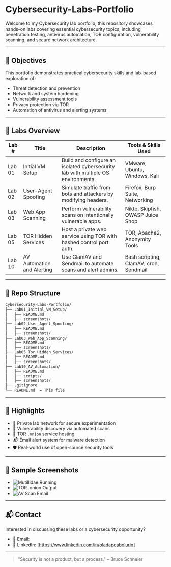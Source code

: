 # Cybersecurity-Labs-Portfolio

Welcome to my Cybersecurity lab portfolio, this repository showcases hands-on labs covering essential cybersecurity topics, including penetration testing, antivirus automation, TOR configuration, vulnerability scanning, and secure network architecture.

---

## 🎯 Objectives
This portfolio demonstrates practical cybersecurity skills and lab-based exploration of:
- Threat detection and prevention
- Network and system hardening
- Vulnerability assessment tools
- Privacy protection via TOR
- Automation of antivirus and alerting systems

---

## 📘 Labs Overview

| Lab # | Title                                  | Description                                                    | Tools & Skills Used             |
|-------|----------------------------------------|----------------------------------------------------------------|----------------------------------|
| Lab 01 | Initial VM Setup                      | Build and configure an isolated cybersecurity lab with multiple OS environments. | VMware, Ubuntu, Windows, Kali|
| Lab 02 | User-Agent Spoofing                   | Simulate traffic from bots and attackers by modifying headers. | Firefox, Burp Suite, Networking |
| Lab 03 | Web App Scanning                      | Perform vulnerability scans on intentionally vulnerable apps.   | Nikto, Skipfish, OWASP Juice Shop |
| Lab 05 | TOR Hidden Services                   | Host a private web service using TOR with hashed control port auth. | TOR, Apache2, Anonymity Tools   |
| Lab 10 | AV Automation and Alerting            | Use ClamAV and Sendmail to automate scans and alert admins.     | Bash scripting, ClamAV, cron, Sendmail |

---

## 📁 Repo Structure

```bash
Cybersecurity-Labs-Portfolio/
├── Lab01_Initial_VM_Setup/
│   ├── README.md
│   ├── screenshots/
├── Lab02_User_Agent_Spoofing/
│   ├── README.md
│   ├── screenshots/
├── Lab03_Web_App_Scanning/
│   ├── README.md
│   ├── screenshots/
├── Lab05_Tor_Hidden_Services/
│   ├── README.md
│   ├── screenshots/
├── Lab10_AV_Automation/
│   ├── README.md
│   ├── scripts/
│   ├── screenshots/
├── .gitignore
└── README.md  ← This file
```

---

## 🚀 Highlights

- 🔐 Private lab network for secure experimentation
- 🧠 Vulnerability discovery via automated scans
- 🧅 TOR `.onion` service hosting
- 📬 Email alert system for malware detection
- 🛡️ Real-world use of open-source security tools

---

## 📸 Sample Screenshots

- ![Mutillidae Running](Lab01_Initial_VM_Setup/screenshots/mutillidae.png)
- ![TOR .onion Output](Lab05_Tor_Hidden_Services/screenshots/onion-url.png)
- ![AV Scan Email](Lab10_AV_Automation/screenshots/clamav-alert-email.png)

---

## 📬 Contact

Interested in discussing these labs or a cybersecurity opportunity?

- 📧 Email: 
- 🔗 LinkedIn: [https://www.linkedin.com/in/oladapoabolurin]

---

> "Security is not a product, but a process." – Bruce Schneier
 
